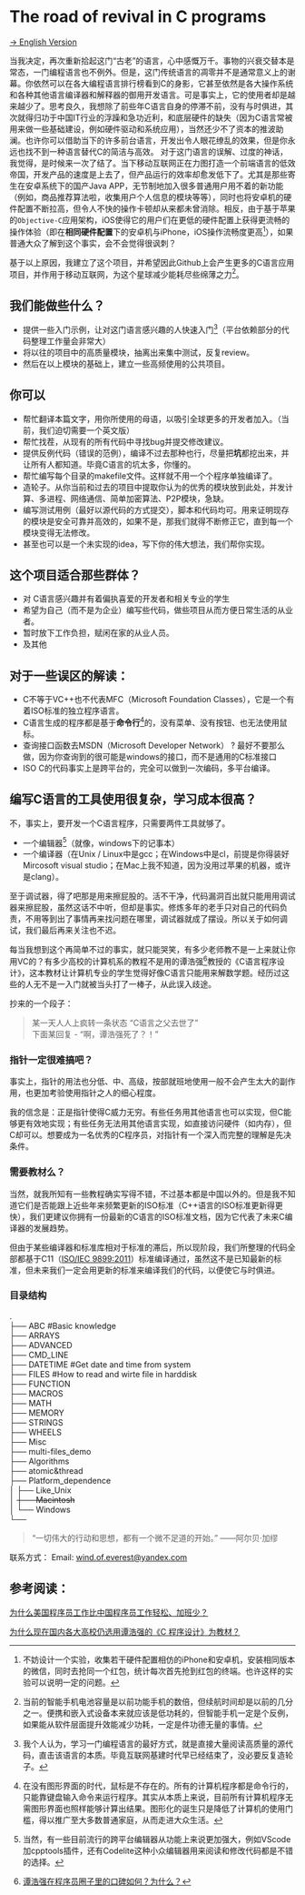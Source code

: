 # The road of revival in C programs

[-> English Version](README_EN.md)

当我决定，再次重新拾起这门“古老”的语言，心中感慨万千。事物的兴衰交替本是常态，一门编程语言也不例外。但是，这门传统语言的凋零并不是通常意义上的谢幕。你依然可以在各大编程语言排行榜看到C的身影，它甚至依然是各大操作系统和各种其他语言编译器和解释器的御用开发语言。可是事实上，它的使用者却是越来越少了。思考良久，我想除了前些年C语言自身的停滞不前，没有与时俱进，其次就得归功于中国IT行业的浮躁和急功近利，和底层硬件的缺失（因为C语言常被用来做一些基础建设，例如硬件驱动和系统应用），当然还少不了资本的推波助澜。也许你可以借助当下的许多前台语言，开发出令人眼花缭乱的效果，但是你永远也找不到一种语言替代C的简洁与高效。
对于这门语言的误解、过度的神话，我觉得，是时候来一次了结了。当下移动互联网正在力图打造一个前端语言的低效帝国，开发产品的速度是上去了，但产品运行的效率却愈发低下了。尤其是那些寄生在安卓系统下的国产Java APP，无节制地加入很多普通用户用不着的新功能（例如，商品推荐算法啦，收集用户个人信息的模块等等），同时也将安卓机的硬件配置不断拉高，但令人不快的操作卡顿却从来都未曾消除。相反，由于基于苹果的`Objective-C`应用架构，iOS使得它的用户们在更低的硬件配置上获得更流畅的操作体验（即在**相同硬件配置**下的安卓机与iPhone，iOS操作流畅度更高[^1]），如果普通大众了解到这个事实，会不会觉得很讽刺？

基于以上原因，我建立了这个项目，并希望因此Github上会产生更多的C语言应用项目，并作用于移动互联网，为这个星球减少能耗尽些绵薄之力[^2]。

## 我们能做些什么？
- 提供一些入门示例，让对这门语言感兴趣的人快速入门[^3]（平台依赖部分的代码整理工作量会非常大）
- 将以往的项目中的高质量模块，抽离出来集中测试，反复review。
- 然后在以上模块的基础上，建立一些高频使用的公共项目。

## 你可以

- 帮忙翻译本篇文字，用你所使用的母语，以吸引全球更多的开发者加入。（当前，我们迫切需要一个英文版）
- 帮忙找茬，从现有的所有代码中寻找bug并提交修改建议。
- 提供反例代码（错误的范例），编译不过去那种也行，尽量把**坑**都挖出来，并让所有人都知道。毕竟C语言的坑太多，你懂的。
- 帮忙编写每个目录的makefile文件。这样就不用一个个程序单独编译了。
- 造轮子。从你当前和过去的项目中提取你认为的优秀的模块放到此处，并发计算、多进程、网络通信、简单加密算法、P2P模块，急缺。
- 编写测试用例（最好以源代码的方式提交），脚本和代码均可。用来证明现存的模块是安全可靠并高效的，如果不是，那我们就得不断修正它，直到每一个模块变得无法修改。
- 甚至也可以是一个未实现的idea，写下你的伟大想法，我们帮你实现。

## 这个项目适合那些群体？

- 对 C语言感兴趣并有着偏执喜爱的开发者和相关专业的学生
- 希望为自己（而不是为企业）编写些代码，做些项目从而方便日常生活的从业者。
- 暂时放下工作负担，赋闲在家的从业人员。
- 及其他



## 对于一些误区的解读：
- C不等于VC++也不代表MFC（Microsoft Foundation Classes），它是一个有着ISO标准的独立程序语言。
- C语言生成的程序都是基于**命令行**[^4]的，没有菜单、没有按钮、也无法使用鼠标。
- 查询接口函数去MSDN（Microsoft Developer Network） ? 最好不要那么做，因为你查询到的很可能是windows的接口，而不是通用的C标准接口
- ISO C的代码事实上是跨平台的，完全可以做到一次编码，多平台编译。

## 编写C语言的工具使用很复杂，学习成本很高？
不，事实上，要开发一个C语言程序，只需要两件工具就够了。

- 一个编辑器[^5]（就像，windows下的记事本）
- 一个编译器（在Unix / Linux中是gcc；在Windows中是cl，前提是你得装好Mircosoft visual studio；在Mac上我不知道，因为没用过苹果的机器，或许是clang）。


至于调试器，得了吧那是用来擦屁股的。活不干净，代码漏洞百出就只能用用调试器来擦屁股，虽然这话不中听，但却是事实。修炼多年的老手只对自己的代码负责，不用等到出了事情再来找问题在哪里，调试器就成了摆设。所以关于如何调试，我们最后再来关注也不迟。

每当我想到这个再简单不过的事实，就只能哭笑，有多少老师教不是一上来就让你用VC的？有多少高校的计算机系的教程不是用的谭浩强[^6]教授的《C语言程序设计》，这本教材让计算机专业的学生觉得好像C语言只能用来解数学题。经历过这些的人无不是一入门就被当头打了一棒子，从此误入歧途。

抄来的一个段子：

> 某一天人人上疯转一条状态 “C语言之父去世了”  
> 下面某回复 - “啊，谭浩强死了？！”

### 指针一定很难搞吧？

事实上，指针的用法也分低、中、高级，按部就班地使用一般不会产生太大的副作用，也更加考验使用指针之人的细心程度。

我的信念是：正是指针使得C威力无穷。有些任务用其他语言也可以实现，但C能够更有效地实现；有些任务无法用其他语言实现，如直接访问硬件（如内存），但C却可以。想要成为一名优秀的C程序员，对指针有一个深入而完整的理解是先决条件。

### 需要教材么？
当然，就我所知有一些教程确实写得不错，不过基本都是中国以外的。但是我不知道它们是否能跟上近些年来频繁更新的ISO标准（C++语言的ISO标准更新得更快），我们更建议你拥有一份最新的C语言的ISO标准文档，因为它代表了未来C编译器的发展趋势。

但由于某些编译器和标准库相对于标准的滞后，所以现阶段，我们所整理的代码全部都基于C11（[ISO/IEC 9899:2011](https://www.iso.org/standard/57853.html)）标准编译通过，虽然这不是已知最新的标准，但未来我们一定会用更新的标准来编译我们的代码，以便使它与时俱进。


### 目录结构
.  
├── ABC                              #Basic knowledge  
├── ARRAYS  
├── ADVANCED  
├── CMD_LINE  
├── DATETIME                 #Get date and time from system  
├── FILES                          #How to read and wirte file in harddisk  
├── FUNCTION  
├── MACROS  
├── MATH  
├── MEMORY  
├── STRINGS  
├── WHEELS  
├── Misc  
├── multi-files_demo  
├── Algorithms  
├── atomic&thread  
├── Platform_dependence  
│   ├── Like_Unix  
│   ~~├── Macintosh~~  
│   └── Windows  
└── 





> “一切伟大的行动和思想，都有一个微不足道的开始。”
>                                                          ——阿尔贝·加缪

联系方式：
Email: wind.of.everest@yandex.com

## 参考阅读：

[为什么美国程序员工作比中国程序员工作轻松、加班少？](https://www.zhihu.com/question/53613628/answer/1244608344)

[为什么现在国内各大高校仍选用谭浩强的《C 程序设计》为教材？](https://www.zhihu.com/question/26742539/answer/537971734)




[^1]:不妨设计一个实验，收集若干硬件配置相仿的iPhone和安卓机，安装相同版本的微信，同时去抢同一个红包，统计每次首先抢到红包的终端。也许这样的实验可以说明一定的问题。
[^2]:当前的智能手机电池容量是以前功能手机的数倍，但续航时间却是以前的几分之一。便携和嵌入式设备本来就应该是低功耗的，但智能手机一定是个反例，如果能从软件层面提升效能减少功耗，一定是件功德无量的事情。
[^3]:我个人认为，学习一门编程语言的最好方式，就是直接大量阅读高质量的源代码，直击该语言的本质。毕竟互联网基建时代早已经结束了，没必要反复造轮子。
[^4]:在没有图形界面的时代，鼠标是不存在的。所有的计算机程序都是命令行的，只能靠键盘输入命令来运行程序。其实从本质上来说，目前所有计算机程序无需图形界面也照样能够计算出结果。图形化的诞生只是降低了计算机的使用门槛，得以推广至大多数普通家庭，从而走进大众生活。
[^5]:当然，有一些目前流行的跨平台编辑器从功能上来说更加强大，例如VScode加cpptools插件，还有Codelite这种小众编辑器用来阅读和修改代码都是不错的选择。
[^6]:[谭浩强在程序员圈子里的口碑如何？为什么？](https://www.zhihu.com/question/22793863)
